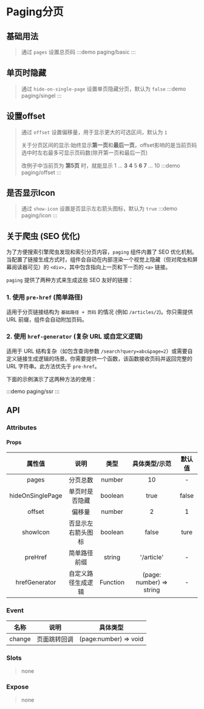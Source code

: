 # Paging分页

## 基础用法
> 通过 `pages` 设置总页码
:::demo paging/basic
:::


## 单页时隐藏
> 通过 `hide-on-single-page` 设置单页隐藏分页，默认为 `false`
:::demo paging/singel
:::


## 设置offset
> 通过 `offset` 设置偏移量，用于显示更大的可选区间，默认为 `1`
>>
> 关于分页区间的显示:始终显示**第一页**和**最后一页**，offset影响的是当前页码选中时左右最多可显示页码数(除开第一页和最后一页)
>>
> 改例子中当前页为 **第5页** 时，就能显示 1 ... **3** **4** 5 **6** **7** ... 10 
:::demo paging/offset
:::


## 是否显示Icon
> 通过 `show-icon` 设置是否显示左右箭头图标，默认为 `true`
:::demo paging/icon
:::

## 关于爬虫 (SEO 优化)

为了方便搜索引擎爬虫发现和索引分页内容，`paging` 组件内置了 SEO 优化机制。当配置了链接生成方式时，组件会自动在内部渲染一个视觉上隐藏（但对爬虫和屏幕阅读器可见）的 `<div>`，其中包含指向上一页和下一页的 `<a>` 链接。

`paging` 提供了两种方式来生成这些 SEO 友好的链接：

### 1. 使用 `pre-href` (简单路径)

适用于分页链接结构为 `基础路径 + 页码` 的情况 (例如 `/articles/2`)。你只需提供 URL 前缀，组件会自动附加页码。

### 2. 使用 `href-generator` (复杂 URL 或自定义逻辑)

适用于 URL 结构复杂（如包含查询参数 `/search?query=abc&page=2`）或需要自定义链接生成逻辑的场景。你需要提供一个函数，该函数接收页码并返回完整的 URL 字符串。此方法优先于 `pre-href`。

下面的示例演示了这两种方法的使用：

:::demo paging/ssr
:::

## API

### Attributes

#### Props
|      属性值      |        说明        |   类型   |      具体类型/示范       | 默认值 |
| :--------------: | :----------------: | :------: | :----------------------: | :----: |
|      pages       |      分页总数      |  number  |            10            |   -    |
| hideOnSinglePage |   单页时是否隐藏   | boolean  |           true           | false  |
|      offset      |       偏移量       |  number  |            2             |   1    |
|     showIcon     | 否显示左右箭头图标 | boolean  |          false           |  ture  |
|     preHref      |    简单路径前缀    |  string  |        '/article'        |   -    |
|  hrefGenerator   | 自定义路径生成逻辑 | Function | (page: number) => string |   -    |



### Event

|  名称  |     说明     |       具体类型        |
| :----: | :----------: | :-------------------: |
| change | 页面跳转回调 | (page:number) => void |
### Slots

> none

### Expose

> none
